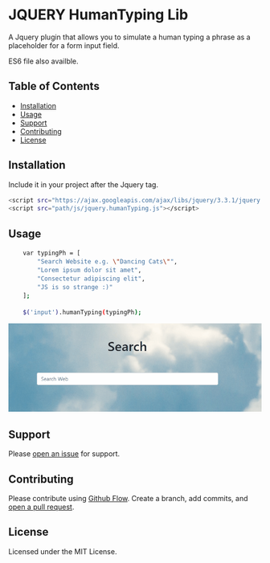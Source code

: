# JQUERY HumanTyping Lib

A Jquery plugin that allows you to simulate a human typing a phrase as a placeholder for a form input field.

ES6 file also availble.

## Table of Contents

- [Installation](#installation)
- [Usage](#usage)
- [Support](#support)
- [Contributing](#contributing)
- [License](#license)

## Installation

Include it in your project after the Jquery <link> tag.

```sh
<script src="https://ajax.googleapis.com/ajax/libs/jquery/3.3.1/jquery.min.js"></script>
<script src="path/js/jquery.humanTyping.js"></script>
```

## Usage

```sh
    var typingPh = [
        "Search Website e.g. \"Dancing Cats\"",
        "Lorem ipsum dolor sit amet",
        "Consectetur adipiscing elit",
        "JS is so strange :)"
    ]; 

    $('input').humanTyping(typingPh);
```
![Preview](screen.gif)

## Support

Please [open an issue](https://github.com/fraction/jquery-humantyping/issues/new) for support.

## Contributing

Please contribute using [Github Flow](https://guides.github.com/introduction/flow/). Create a branch, add commits, and [open a pull request](https://github.com/fraction/jquery-humantyping/compare/).

## License

Licensed under the MIT License.
